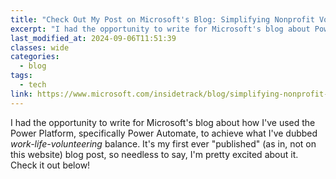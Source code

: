 ```yaml
---
title: "Check Out My Post on Microsoft's Blog: Simplifying Nonprofit Volunteering With Power Automate"
excerpt: "I had the opportunity to write for Microsoft's blog about Power Automate and community service, check it out!"
last_modified_at: 2024-09-06T11:51:39
classes: wide
categories:
  - blog
tags:
  - tech
link: https://www.microsoft.com/insidetrack/blog/simplifying-nonprofit-volunteering-at-microsoft-with-power-automate/
---
```


<script src="/assets/js/dynamic-link-targeting.js"></script>

I had the opportunity to write for Microsoft's blog about how I've used the Power Platform, specifically Power Automate, to achieve what I've dubbed _work-life-volunteering_ balance. It's my first ever "published" (as in, not on this website) blog post, so needless to say, I'm pretty excited about it. Check it out below!
